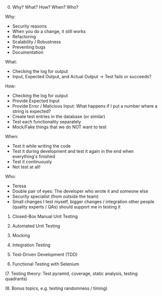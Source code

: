 0. Why? What? How? When? Who?

Why:
- Security reasons
- When you do a change, it still works
- Refactoring
- Scalability / Robustness
- Preventing bugs
- Documentation

What:
- Checking the log for output
- Input, Expected Output, and Actual Output -> Test fails or succeeds?

How:
- Checking the log for output
- Provide Expected Input
- Provide Error / Malicious Input: What happens if I put a number where a string is expected?
- Create test entries in the database (or similar)
- Test each functionality separately
- Mock/Fake things that we do NOT want to test

When:
- Test it while writing the code
- Test it during development and test it again in the end when everything's finished
- Test it continuously
- Not test at all!

Who:
- Teresa
- Double pair of eyes: The developer who wrote it and someone else
- Security specialist (from outside the team)
- Small changes I test myself, bigger changes / integration other people (quality experts / QAs) should support me in testing it

1. Closed-Box Manual Unit Testing

2. Automated Unit Testing

3. Mocking

4. Integration Testing

5. Test-Driven Development (TDD)

6. Functional Testing with Selenium

(7. Testing theory: Test pyramid, coverage, static analysis, testing quadrants)

(8. Bonus topics, e.g. testing randomness / timing)